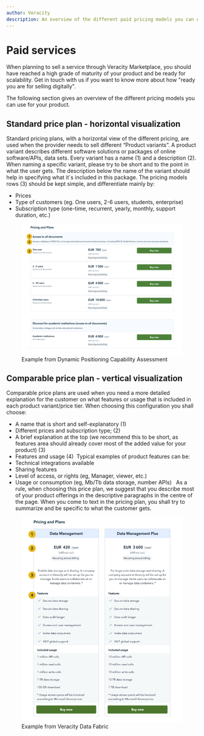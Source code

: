 ```yaml
---
author: Veracity
description: An overview of the different paid pricing models you can use for your product.
---
```


# Paid services

When planning to sell a service through Veracity Marketplace, you should have reached a high grade of maturity of your product and be ready for scalability. Get in touch with us if you want to know more about how "ready you are for selling digitally".

The following section gives an overview of the different pricing models you can use for your product.

## Standard price plan - horizontal visualization​

Standard pricing plans, with a horizontal view of the different pricing, are used when the provider needs to sell different  “Product variants”. A product variant describes different software solutions or packages of online software/APIs, data sets.​
Every variant has a name (1) and a description (2).​
When naming a specific variant, please try to be short and to the point in what the user gets. The description below the name of the variant should help in specifying what it`s included in this package. ​The pricing models rows (3) should be kept simple, and differentiate mainly by:​
* Prices ​
* Type of customers (eg. One users, 2-6 users, students, enterprise)​
* Subscription type (one-time, recurrent, yearly, monthly, support duration, etc.)​

<figure>
	<img src="assets/DPCA.png"/>
	<figcaption>Example from Dynamic Positioning Capability Assessment</figcaption>
</figure>

## Comparable price plan - vertical visualization​
Comparable price plans are used when you need a more detailed explanation for the customer on what features or usage that is included in each product variant/price tier.​
When choosing this configuration you shall choose:​
* A name that is short and self-explanatory (1)​
* Different prices and subscription type; (2)
* A brief explanation at the top (we recommend this to be short, as features area should already cover most of the added value for your product) (3)
* Features and usage (4)
​
Typical examples of product features can be:​
* Technical integrations available​
* Sharing features​
* Level of access, or rights (eg, Manager, viewer, etc.)​
* Usage or consumption (eg, Mb/Tb data storage, number APIs) ​
​
As a rule, when choosing this price plan, we suggest that you describe most of your product offerings in the descriptive paragraphs in the centre of the page. When you come to text in the pricing plan, you shall try to summarize and be specific to what the customer gets.

<figure>
	<img src="assets/Datafabric.png"/>
	<figcaption>Example from Veracity Data Fabric</figcaption>
</figure>
